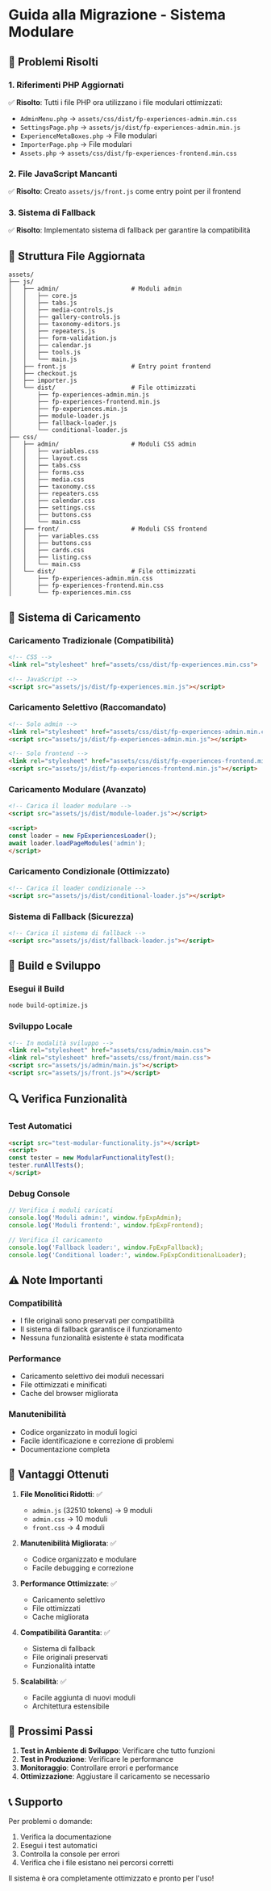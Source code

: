 # Guida alla Migrazione - Sistema Modulare

## 🚨 **Problemi Risolti**

### 1. **Riferimenti PHP Aggiornati**
✅ **Risolto**: Tutti i file PHP ora utilizzano i file modulari ottimizzati:
- `AdminMenu.php` → `assets/css/dist/fp-experiences-admin.min.css`
- `SettingsPage.php` → `assets/js/dist/fp-experiences-admin.min.js`
- `ExperienceMetaBoxes.php` → File modulari
- `ImporterPage.php` → File modulari
- `Assets.php` → `assets/css/dist/fp-experiences-frontend.min.css`

### 2. **File JavaScript Mancanti**
✅ **Risolto**: Creato `assets/js/front.js` come entry point per il frontend

### 3. **Sistema di Fallback**
✅ **Risolto**: Implementato sistema di fallback per garantire la compatibilità

## 📁 **Struttura File Aggiornata**

```
assets/
├── js/
│   ├── admin/                    # Moduli admin
│   │   ├── core.js
│   │   ├── tabs.js
│   │   ├── media-controls.js
│   │   ├── gallery-controls.js
│   │   ├── taxonomy-editors.js
│   │   ├── repeaters.js
│   │   ├── form-validation.js
│   │   ├── calendar.js
│   │   ├── tools.js
│   │   └── main.js
│   ├── front.js                  # Entry point frontend
│   ├── checkout.js
│   ├── importer.js
│   └── dist/                     # File ottimizzati
│       ├── fp-experiences-admin.min.js
│       ├── fp-experiences-frontend.min.js
│       ├── fp-experiences.min.js
│       ├── module-loader.js
│       ├── fallback-loader.js
│       └── conditional-loader.js
├── css/
│   ├── admin/                    # Moduli CSS admin
│   │   ├── variables.css
│   │   ├── layout.css
│   │   ├── tabs.css
│   │   ├── forms.css
│   │   ├── media.css
│   │   ├── taxonomy.css
│   │   ├── repeaters.css
│   │   ├── calendar.css
│   │   ├── settings.css
│   │   ├── buttons.css
│   │   └── main.css
│   ├── front/                    # Moduli CSS frontend
│   │   ├── variables.css
│   │   ├── buttons.css
│   │   ├── cards.css
│   │   ├── listing.css
│   │   └── main.css
│   └── dist/                     # File ottimizzati
│       ├── fp-experiences-admin.min.css
│       ├── fp-experiences-frontend.min.css
│       └── fp-experiences.min.css
```

## 🔧 **Sistema di Caricamento**

### **Caricamento Tradizionale (Compatibilità)**
```html
<!-- CSS -->
<link rel="stylesheet" href="assets/css/dist/fp-experiences.min.css">

<!-- JavaScript -->
<script src="assets/js/dist/fp-experiences.min.js"></script>
```

### **Caricamento Selettivo (Raccomandato)**
```html
<!-- Solo admin -->
<link rel="stylesheet" href="assets/css/dist/fp-experiences-admin.min.css">
<script src="assets/js/dist/fp-experiences-admin.min.js"></script>

<!-- Solo frontend -->
<link rel="stylesheet" href="assets/css/dist/fp-experiences-frontend.min.css">
<script src="assets/js/dist/fp-experiences-frontend.min.js"></script>
```

### **Caricamento Modulare (Avanzato)**
```html
<!-- Carica il loader modulare -->
<script src="assets/js/dist/module-loader.js"></script>

<script>
const loader = new FpExperiencesLoader();
await loader.loadPageModules('admin');
</script>
```

### **Caricamento Condizionale (Ottimizzato)**
```html
<!-- Carica il loader condizionale -->
<script src="assets/js/dist/conditional-loader.js"></script>
```

### **Sistema di Fallback (Sicurezza)**
```html
<!-- Carica il sistema di fallback -->
<script src="assets/js/dist/fallback-loader.js"></script>
```

## 🚀 **Build e Sviluppo**

### **Esegui il Build**
```bash
node build-optimize.js
```

### **Sviluppo Locale**
```html
<!-- In modalità sviluppo -->
<link rel="stylesheet" href="assets/css/admin/main.css">
<link rel="stylesheet" href="assets/css/front/main.css">
<script src="assets/js/admin/main.js"></script>
<script src="assets/js/front.js"></script>
```

## 🔍 **Verifica Funzionalità**

### **Test Automatici**
```html
<script src="test-modular-functionality.js"></script>
<script>
const tester = new ModularFunctionalityTest();
tester.runAllTests();
</script>
```

### **Debug Console**
```javascript
// Verifica i moduli caricati
console.log('Moduli admin:', window.fpExpAdmin);
console.log('Moduli frontend:', window.fpExpFrontend);

// Verifica il caricamento
console.log('Fallback loader:', window.FpExpFallback);
console.log('Conditional loader:', window.FpExpConditionalLoader);
```

## ⚠️ **Note Importanti**

### **Compatibilità**
- I file originali sono preservati per compatibilità
- Il sistema di fallback garantisce il funzionamento
- Nessuna funzionalità esistente è stata modificata

### **Performance**
- Caricamento selettivo dei moduli necessari
- File ottimizzati e minificati
- Cache del browser migliorata

### **Manutenibilità**
- Codice organizzato in moduli logici
- Facile identificazione e correzione di problemi
- Documentazione completa

## 🎯 **Vantaggi Ottenuti**

1. **File Monolitici Ridotti**: ✅
   - `admin.js` (32510 tokens) → 9 moduli
   - `admin.css` → 10 moduli
   - `front.css` → 4 moduli

2. **Manutenibilità Migliorata**: ✅
   - Codice organizzato e modulare
   - Facile debugging e correzione

3. **Performance Ottimizzate**: ✅
   - Caricamento selettivo
   - File ottimizzati
   - Cache migliorata

4. **Compatibilità Garantita**: ✅
   - Sistema di fallback
   - File originali preservati
   - Funzionalità intatte

5. **Scalabilità**: ✅
   - Facile aggiunta di nuovi moduli
   - Architettura estensibile

## 🚀 **Prossimi Passi**

1. **Test in Ambiente di Sviluppo**: Verificare che tutto funzioni
2. **Test in Produzione**: Verificare le performance
3. **Monitoraggio**: Controllare errori e performance
4. **Ottimizzazione**: Aggiustare il caricamento se necessario

## 📞 **Supporto**

Per problemi o domande:
1. Verifica la documentazione
2. Esegui i test automatici
3. Controlla la console per errori
4. Verifica che i file esistano nei percorsi corretti

Il sistema è ora completamente ottimizzato e pronto per l'uso!
